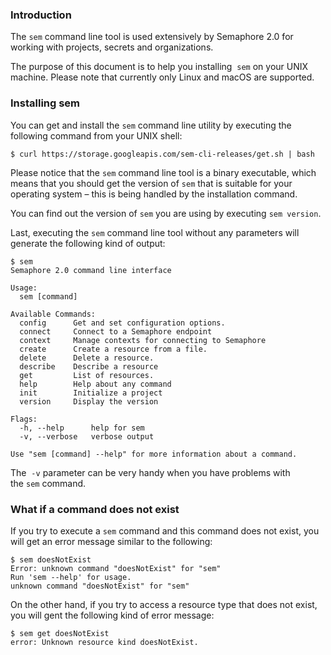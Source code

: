 ### Introduction

The `sem` command line tool is used extensively by Semaphore 2.0 for
working with projects, secrets and organizations.

The purpose of this document is to help you installing  `sem` on your
UNIX machine. Please note that currently only Linux and macOS are
supported.

### Installing sem

You can get and install the `sem` command line utility by executing the
following command from your UNIX shell:

    $ curl https://storage.googleapis.com/sem-cli-releases/get.sh | bash

Please notice that the `sem` command line tool is a binary executable,
which means that you should get the version of `sem` that is suitable
for your operating system – this is being handled by the installation
command.

You can find out the version of `sem` you are using by executing `sem
version`.

Last, executing the `sem` command line tool without any parameters will
generate the following kind of output:

    $ sem
    Semaphore 2.0 command line interface
    
    Usage:
      sem [command]
    
    Available Commands:
      config      Get and set configuration options.
      connect     Connect to a Semaphore endpoint
      context     Manage contexts for connecting to Semaphore
      create      Create a resource from a file.
      delete      Delete a resource.
      describe    Describe a resource
      get         List of resources.
      help        Help about any command
      init        Initialize a project
      version     Display the version
    
    Flags:
      -h, --help      help for sem
      -v, --verbose   verbose output
    
    Use "sem [command] --help" for more information about a command.

The  `-v` parameter can be very handy when you have problems with
the `sem` command.


### What if a command does not exist

If you try to execute a `sem` command and this command does not exist, you will get an error message similar to the following:

```
$ sem doesNotExist
Error: unknown command "doesNotExist" for "sem"
Run 'sem --help' for usage.
unknown command "doesNotExist" for "sem"
```

On the other hand, if you try to access a resource type that does not exist, you will gent the following kind of error message:

```
$ sem get doesNotExist
error: Unknown resource kind doesNotExist.
```


